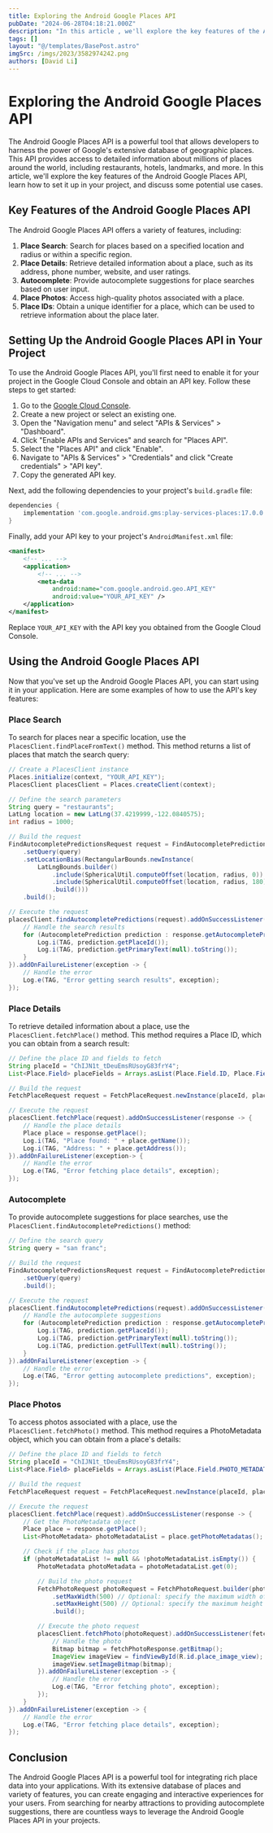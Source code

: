 ```yaml
---
title: Exploring the Android Google Places API
pubDate: "2024-06-28T04:18:21.000Z"
description: "In this article , we'll explore the key features of the Android Google Places API, learn how to set it up in your project, and discuss some potential use cases"
tags: []
layout: "@/templates/BasePost.astro"
imgSrc: /imgs/2023/3582974242.png
authors: [David Li]
---
```

# Exploring the Android Google Places API

The Android Google Places API is a powerful tool that allows developers to harness the power of Google's extensive database of geographic places. This API provides access to detailed information about millions of places around the world, including restaurants, hotels, landmarks, and more. In this article, we'll explore the key features of the Android Google Places API, learn how to set it up in your project, and discuss some potential use cases.

## Key Features of the Android Google Places API

The Android Google Places API offers a variety of features, including:

1. **Place Search**: Search for places based on a specified location and radius or within a specific region.
2. **Place Details**: Retrieve detailed information about a place, such as its address, phone number, website, and user ratings.
3. **Autocomplete**: Provide autocomplete suggestions for place searches based on user input.
4. **Place Photos**: Access high-quality photos associated with a place.
5. **Place IDs**: Obtain a unique identifier for a place, which can be used to retrieve information about the place later.

## Setting Up the Android Google Places API in Your Project

To use the Android Google Places API, you'll first need to enable it for your project in the Google Cloud Console and obtain an API key. Follow these steps to get started:

1. Go to the [Google Cloud Console](https://console.cloud.google.com/).
2. Create a new project or select an existing one.
3. Open the "Navigation menu" and select "APIs & Services" > "Dashboard".
4. Click "Enable APIs and Services" and search for "Places API".
5. Select the "Places API" and click "Enable".
6. Navigate to "APIs & Services" > "Credentials" and click "Create credentials" > "API key".
7. Copy the generated API key.

Next, add the following dependencies to your project's `build.gradle` file:

```gradle
dependencies {
    implementation 'com.google.android.gms:play-services-places:17.0.0'
}
```

Finally, add your API key to your project's `AndroidManifest.xml` file:

```xml
<manifest>
    <!-- ... -->
    <application>
        <!-- ... -->
        <meta-data
            android:name="com.google.android.geo.API_KEY"
            android:value="YOUR_API_KEY" />
    </application>
</manifest>
```

Replace `YOUR_API_KEY` with the API key you obtained from the Google Cloud Console.

## Using the Android Google Places API

Now that you've set up the Android Google Places API, you can start using it in your application. Here are some examples of how to use the API's key features:

### Place Search

To search for places near a specific location, use the `PlacesClient.findPlaceFromText()` method. This method returns a list of places that match the search query:

```java
// Create a PlacesClient instance
Places.initialize(context, "YOUR_API_KEY");
PlacesClient placesClient = Places.createClient(context);

// Define the search parameters
String query = "restaurants";
LatLng location = new LatLng(37.4219999,-122.0840575);
int radius = 1000;

// Build the request
FindAutocompletePredictionsRequest request = FindAutocompletePredictionsRequest.builder()
    .setQuery(query)
    .setLocationBias(RectangularBounds.newInstance(
        LatLngBounds.builder()
            .include(SphericalUtil.computeOffset(location, radius, 0))
            .include(SphericalUtil.computeOffset(location, radius, 180))
            .build()))
    .build();

// Execute the request
placesClient.findAutocompletePredictions(request).addOnSuccessListener(response -> {
    // Handle the search results
    for (AutocompletePrediction prediction : response.getAutocompletePredictions()) {
        Log.i(TAG, prediction.getPlaceId());
        Log.i(TAG, prediction.getPrimaryText(null).toString());
    }
}).addOnFailureListener(exception -> {
    // Handle the error
    Log.e(TAG, "Error getting search results", exception);
});
```

### Place Details

To retrieve detailed information about a place, use the `PlacesClient.fetchPlace()` method. This method requires a Place ID, which you can obtain from a search result:

```java
// Define the place ID and fields to fetch
String placeId = "ChIJN1t_tDeuEmsRUsoyG83frY4";
List<Place.Field> placeFields = Arrays.asList(Place.Field.ID, Place.Field.NAME, Place.Field.ADDRESS, Place.Field.PHONE_NUMBER);

// Build the request
FetchPlaceRequest request = FetchPlaceRequest.newInstance(placeId, placeFields);

// Execute the request
placesClient.fetchPlace(request).addOnSuccessListener(response -> {
    // Handle the place details
    Place place = response.getPlace();
    Log.i(TAG, "Place found: " + place.getName());
    Log.i(TAG, "Address: " + place.getAddress());
}).addOnFailureListener(exception-> {
    // Handle the error
    Log.e(TAG, "Error fetching place details", exception);
});
```

### Autocomplete

To provide autocomplete suggestions for place searches, use the `PlacesClient.findAutocompletePredictions()` method:

```java
// Define the search query
String query = "san franc";

// Build the request
FindAutocompletePredictionsRequest request = FindAutocompletePredictionsRequest.builder()
    .setQuery(query)
    .build();

// Execute the request
placesClient.findAutocompletePredictions(request).addOnSuccessListener(response -> {
    // Handle the autocomplete suggestions
    for (AutocompletePrediction prediction : response.getAutocompletePredictions()) {
        Log.i(TAG, prediction.getPlaceId());
        Log.i(TAG, prediction.getPrimaryText(null).toString());
        Log.i(TAG, prediction.getFullText(null).toString());
    }
}).addOnFailureListener(exception -> {
    // Handle the error
    Log.e(TAG, "Error getting autocomplete predictions", exception);
});
```

### Place Photos

To access photos associated with a place, use the `PlacesClient.fetchPhoto()` method. This method requires a PhotoMetadata object, which you can obtain from a place's details:

```java
// Define the place ID and fields to fetch
String placeId = "ChIJN1t_tDeuEmsRUsoyG83frY4";
List<Place.Field> placeFields = Arrays.asList(Place.Field.PHOTO_METADATAS);

// Build the request
FetchPlaceRequest request = FetchPlaceRequest.newInstance(placeId, placeFields);

// Execute the request
placesClient.fetchPlace(request).addOnSuccessListener(response -> {
    // Get the PhotoMetadata object
    Place place = response.getPlace();
    List<PhotoMetadata> photoMetadataList = place.getPhotoMetadatas();

    // Check if the place has photos
    if (photoMetadataList != null && !photoMetadataList.isEmpty()) {
        PhotoMetadata photoMetadata = photoMetadataList.get(0);

        // Build the photo request
        FetchPhotoRequest photoRequest = FetchPhotoRequest.builder(photoMetadata)
            .setMaxWidth(500) // Optional: specify the maximum width of the image
            .setMaxHeight(500) // Optional: specify the maximum height of the image
            .build();

        // Execute the photo request
        placesClient.fetchPhoto(photoRequest).addOnSuccessListener(fetchPhotoResponse -> {
            // Handle the photo
            Bitmap bitmap = fetchPhotoResponse.getBitmap();
            ImageView imageView = findViewById(R.id.place_image_view);
            imageView.setImageBitmap(bitmap);
        }).addOnFailureListener(exception -> {
            // Handle the error
            Log.e(TAG, "Error fetching photo", exception);
        });
    }
}).addOnFailureListener(exception -> {
    // Handle the error
    Log.e(TAG, "Error fetching place details", exception);
});
```

## Conclusion

The Android Google Places API is a powerful tool for integrating rich place data into your applications. With its extensive database of places and variety of features, you can create engaging and interactive experiences for your users. From searching for nearby attractions to providing autocomplete suggestions, there are countless ways to leverage the Android Google Places API in your projects.

